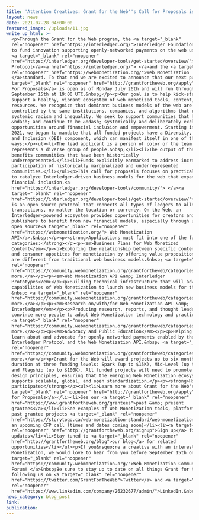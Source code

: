 ```yaml
---
title: 'Attention Creatives: Grant for the Web''s Call for Proposals is Now Open'
layout: news
date: 2021-07-28 04:00:00
featured_image: /uploads/11.jpg
write_up_html: >-
  <p>Through the Grant for the Web program, the <a target="_blank"
  rel="noopener" href="https://interledger.org/">Interledger Foundation</a> aims
  to fund innovation supporting openly-networked payments on the web using the
  <a target="_blank" rel="noopener"
  href="https://interledger.org/developer-tools/get-started/overview/">Interledger
  Protocol</a><a href="https://interledger.org/"> </a>and the <a target="_blank"
  rel="noopener" href="https://webmonetization.org/">Web Monetization
  </a>standard. To that end we are excited to announce that our next public<a
  target="_blank" rel="noopener" href="http://grantfortheweb.org/apply"> Call
  For Proposals</a> is open as of Monday July 26th and will run through
  September 15th at 19:00 UTC.&nbsp;</p><p>Our goal is to help kick-start and
  support a healthy, vibrant ecosystem of web monetized tools, content, and
  resources. We recognize that dominant business models of the web are
  controlled by the same institutions, companies, and algorithms that reinforce
  systemic racism and inequality. We seek to support communities that have
  &ndash; and continue to be &ndash; systemically and deliberately excluded from
  opportunities around financial inclusion and empowerment. Starting in&nbsp;
  2021, we began to mandate that all funded projects have a Diversity, Equity
  and Inclusion (DEI) component, which can manifest itself in one of three&nbsp;
  ways:</p><ul><li>The lead applicant is a person of color or the team
  represents a diverse group of people.&nbsp;</li><li>The output of the team
  benefits communities that have been historically
  underrepresented.</li><li>Funds explicitly earmarked to address increasing
  participation of historically marginalized and underrepresented
  communities.</li></ul><p>This call for proposals focuses on practical activity
  to catalyze Interledger-driven business models for the web that expand
  financial inclusion.<a
  href="https://interledger.org/developer-tools/community/"> </a><a
  target="_blank" rel="noopener"
  href="https://interledger.org/developer-tools/get-started/overview/">Interledger</a>
  is an open source protocol that connects all types of ledgers to allow simple
  transactions, no matter the location or currency. On the Web, an
  Interledger-powered ecosystem provides opportunities for creators and
  publishers to benefit from new financial models, especially through using the
  open source<a target="_blank" rel="noopener"
  href="https://webmonetization.org/"> Web Monetization
  API</a>.&nbsp;</p><p><strong>Applications must fit into one of the following
  categories:</strong></p><p><em>Business Plans for Web Monetized
  Content</em></p><p>Exploring the relationship between specific content types
  and consumer appetites for monetization by offering value propositions that
  are different from traditional web business models.&nbsp; <a target="_blank"
  rel="noopener"
  href="https://community.webmonetization.org/grantfortheweb/categories-for-the-july-2021-cfp-39fe">Read
  more.</a></p><p><em>Web Monetization API &amp; Interledger
  Prototypes</em></p><p>Building technical infrastructure that will advance the
  capabilities of Web Monetization to launch new business models for the web.
  &nbsp; <a target="_blank" rel="noopener"
  href="https://community.webmonetization.org/grantfortheweb/categories-for-the-july-2021-cfp-39fe">Read
  more.</a></p><p><em>Research on/with/for Web Monetization API &amp;
  Interledger</em></p><p>Producing research, reports, and thought leadership to
  convince more people to adopt Web Monetization technology and practices.&nbsp;
  <a target="_blank" rel="noopener"
  href="https://community.webmonetization.org/grantfortheweb/categories-for-the-july-2021-cfp-39fe">Read
  more.</a></p><p><em>Advocacy and Public Education</em></p><p>Helping others
  learn about and advocate for openly networked payments enabled by the
  Interledger Protocol and the Web Monetization API.&nbsp; <a target="_blank"
  rel="noopener"
  href="https://community.webmonetization.org/grantfortheweb/categories-for-the-july-2021-cfp-39fe">Read
  more.</a></p><p>Grant for the Web will award projects up to six months in
  duration at three funding levels: Spark (up to $15K), Mid-Level (up to $50K),
  and Flagship (up to $100K). All funded projects will need to promote good web
  design principles, ensuring that the emerging Web Monetization ecosystem
  supports scalable, global, and open standardization.</p><p><strong>How to
  participate:</strong></p><ul><li>Learn more about Grant for the Web's public<a
  target="_blank" rel="noopener" href="http://grantfortheweb.org/apply"> Call
  for Proposals</a></li><li>See our <a target="_blank" rel="noopener"
  href="https://www.grantfortheweb.org/grantees">past &amp; present
  grantees</a></li><li>See examples of Web Monetization tools, platforms and
  past grantee projects <a target="_blank" rel="noopener"
  href="https://storytogo.ca/web-monetization-standard/web-monetization-resource-library/">here</a></li><li>Join
  an upcoming CFP call (times and dates coming soon)</li><li><a target="_blank"
  rel="noopener" href="http://grantfortheweb.org/signup">Sign up</a> for email
  updates</li><li>Stay tuned to <a target="_blank" rel="noopener"
  href="http://grantfortheweb.org/blog">our blog</a> for related
  opportunities</li></ul><p>If you&rsquo;re a creative with an interest in Web
  Monetization, we would love to hear from you before September 15th on our <a
  target="_blank" rel="noopener"
  href="https://community.webmonetization.org/">Web Monetization Community
  Forum! </a>&nbsp;Be sure to stay up to date on all things Grant for the Web by
  following us on <a target="_blank" rel="noopener"
  href="https://twitter.com/GrantForTheWeb">Twitter</a> and <a target="_blank"
  rel="noopener"
  href="https://www.linkedin.com/company/26232677/admin/">LinkedIn.&nbsp;</a></p>
news_category: blog_post
link:
publication:
---
```


